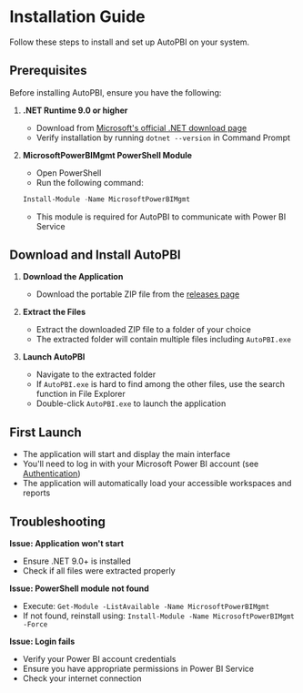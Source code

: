 # Installation Guide

Follow these steps to install and set up AutoPBI on your system.

## Prerequisites

Before installing AutoPBI, ensure you have the following:

1. **.NET Runtime 9.0 or higher**
   - Download from [Microsoft's official .NET download page](https://dotnet.microsoft.com/download)
   - Verify installation by running `dotnet --version` in Command Prompt

2. **MicrosoftPowerBIMgmt PowerShell Module**
   - Open PowerShell
   - Run the following command:
   ```powershell
   Install-Module -Name MicrosoftPowerBIMgmt
   ```
   - This module is required for AutoPBI to communicate with Power BI Service

## Download and Install AutoPBI

1. **Download the Application**
   - Download the portable ZIP file from the [releases page](https://github.com/simon-escano/AutoPBI/releases/)

2. **Extract the Files**
   - Extract the downloaded ZIP file to a folder of your choice
   - The extracted folder will contain multiple files including `AutoPBI.exe`

3. **Launch AutoPBI**
   - Navigate to the extracted folder
   - If `AutoPBI.exe` is hard to find among the other files, use the search function in File Explorer
   - Double-click `AutoPBI.exe` to launch the application

## First Launch

- The application will start and display the main interface
- You'll need to log in with your Microsoft Power BI account (see [Authentication](../features/authentication/))
- The application will automatically load your accessible workspaces and reports

## Troubleshooting

**Issue: Application won't start**
- Ensure .NET 9.0+ is installed
- Check if all files were extracted properly

**Issue: PowerShell module not found**
- Execute: `Get-Module -ListAvailable -Name MicrosoftPowerBIMgmt`
- If not found, reinstall using: `Install-Module -Name MicrosoftPowerBIMgmt -Force`

**Issue: Login fails**
- Verify your Power BI account credentials
- Ensure you have appropriate permissions in Power BI Service
- Check your internet connection 